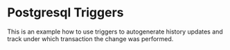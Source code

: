 # Postgresql Triggers

This is an example how to use triggers to autogenerate history updates and track under which transaction the change was performed.